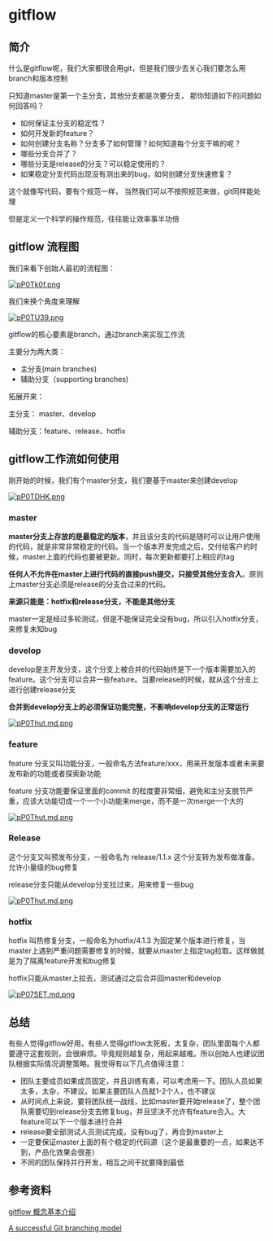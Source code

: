 # gitflow

## 简介

什么是gitflow呢，我们大家都很会用git，但是我们很少去关心我们要怎么用branch和版本控制

只知道master是第一个主分支，其他分支都是次要分支， 那你知道如下的问题如何回答吗？

- 如何保证主分支的稳定性？
- 如何开发新的feature？
- 如何创建分支名称？分支多了如何管理？如何知道每个分支干嘛的呢？
- 哪些分支合并了？
- 哪些分支是release的分支？可以稳定使用的？
- 如果稳定分支代码出现没有测出来的bug，如何创建分支快速修复？

这个就像写代码，要有个规范一样， 当然我们可以不按照规范来做，git同样能处理

但是定义一个科学的操作规范，往往能让效率事半功倍

## gitflow 流程图

我们来看下创始人最初的流程图：

[![pP0Tk0f.png](https://s1.ax1x.com/2023/09/01/pP0Tk0f.png)](https://imgse.com/i/pP0Tk0f)

我们来换个角度来理解

[![pP0TU39.png](https://s1.ax1x.com/2023/09/01/pP0TU39.png)](https://imgse.com/i/pP0TU39)

gitflow的核心要素是branch，通过branch来实现工作流

主要分为两大类：

- 主分支(main branches)
- 辅助分支（supporting branches)

拓展开来：

主分支： master、develop

辅助分支：feature、release、hotfix

## gitflow工作流如何使用

刚开始的时候，我们有个master分支，我们要基于master来创建develop

[![pP0TDHK.png](https://s1.ax1x.com/2023/09/01/pP0TDHK.png)](https://imgse.com/i/pP0TDHK)

### master

**master分支上存放的是最稳定的版本**，并且该分支的代码是随时可以让用户使用的代码，就是非常非常稳定的代码。当一个版本开发完成之后，交付给客户的时候，master上面的代码也要被更新。同时，每次更新都要打上相应的tag

**任何人不允许在master上进行代码的直接push提交，只接受其他分支合入**。原则上master分支必须是release的分支合过来的代码。

**来源只能是：hotfix和release分支，不能是其他分支**

master一定是经过多轮测试，但是不能保证完全没有bug，所以引入hotfix分支，来修复未知bug

### develop

develop是主开发分支，这个分支上被合并的代码始终是下一个版本需要加入的feature。这个分支可以合并一些feature。当要release的时候，就从这个分支上进行创建release分支

**合并到develop分支上的必须保证功能完整，不影响develop分支的正常运行**

[![pP0Thut.md.png](https://s1.ax1x.com/2023/09/01/pP0Thut.md.png)](https://imgse.com/i/pP0Thut)

### feature

feature 分支又叫功能分支，一般命名方法feature/xxx，用来开发版本或者未来要发布新的功能或者探索新功能

feature 分支功能要保证里面的commit 的粒度要非常细，避免和主分支脱节严重，应该大功能切成一个一个小功能来merge，而不是一次merge一个大的

[![pP0Thut.md.png](https://s1.ax1x.com/2023/09/01/pP0Thut.md.png)](https://imgse.com/i/pP0Thut)

### Release

这个分支又叫预发布分支，一般命名为 release/1.1.x 这个分支转为发布做准备。允许小量级的bug修复

release分支只能从develop分支拉过来，用来修复一些bug

[![pP0Thut.md.png](https://s1.ax1x.com/2023/09/01/pP0Thut.md.png)](https://imgse.com/i/pP0Thut)

### hotfix

hotfix 叫热修复分支，一般命名为hotfix/4.1.3 为固定某个版本进行修复，当master上遇到严重问题需要修复的时候，就要从master上指定tag拉取。这样做就是为了隔离feature开发和bug修复

hotfix只能从master上拉去，测试通过之后合并回master和develop

[![pP07SET.md.png](https://s1.ax1x.com/2023/09/01/pP07SET.md.png)](https://imgse.com/i/pP07SET)

## 总结

有些人觉得gitflow好用，有些人觉得gitflow太死板，太复杂，团队里面每个人都要遵守这套规则，会很麻烦。毕竟规则越复杂，用起来越难。所以创始人也建议团队根据实际情况调整策略。我觉得有以下几点值得注意：

- 团队主要成员如果成员固定，并且训练有素，可以考虑用一下。团队人员如果太多，太杂，不建议。如果主要团队人员就1-2个人，也不建议
- 从时间点上来说，要将团队统一战线，比如master要开始release了，整个团队需要切到release分支去修复bug，并且坚决不允许有feature合入。大feature可以下一个版本进行合并
- release要全部测试人员测试完成，没有bug了，再合到master上
- 一定要保证master上面的有个稳定的代码源（这个是最重要的一点，如果达不到，产品化效果会很差）
- 不同的团队保持并行开发，相互之间干扰要降到最低

## 参考资料

[gitflow 概念基本介绍](https://blog.csdn.net/lt6210925/article/details/131263986) 

[A successful Git branching model](https://nvie.com/posts/a-successful-git-branching-model/) 